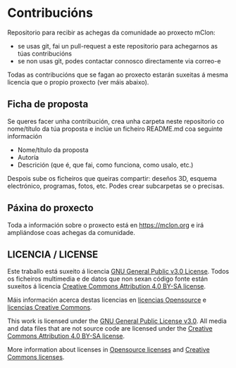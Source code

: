 # Contribucións 
Repositorio para recibir as achegas da comunidade ao proxecto mClon:

  * se usas git, fai un pull-request a este repositorio para achegarnos as túas contribucións
  * se non usas git, podes contactar connosco directamente via correo-e

Todas as contribucións que se fagan ao proxecto estarán suxeitas á mesma licencia que o propio proxecto (ver máis abaixo).

## Ficha de proposta
Se queres facer unha contribución, crea unha carpeta neste repositorio co nome/título da túa proposta e inclúe un ficheiro README.md coa seguinte información

  * Nome/título da proposta
  * Autoría
  * Descrición (que é, que fai, como funciona, como usalo, etc.)

Despois sube os ficheiros que queiras compartir: deseños 3D, esquema electrónico, programas, fotos, etc. Podes crear subcarpetas se o precisas.

## Páxina do proxecto

Toda a información sobre o proxecto está en https://mclon.org e irá ampliándose coas achegas da comunidade.

## LICENCIA / LICENSE

Este traballo está suxeito á licencia [GNU General Public v3.0 License](LICENSE-GPLV30). Todos os ficheiros multimedia e de datos que non sexan código fonte están suxeitos á licencia [Creative Commons Attribution 4.0 BY-SA license](LICENSE-CCBYSA40).

Máis información acerca destas licencias en [licencias Opensource](https://opensource.org/licenses/) e [licencias Creative Commons](https://creativecommons.org/licenses/).

This work is licensed under the [GNU General Public License v3.0](LICENSE-GPLV30). All media and data files that are not source code are licensed under the [Creative Commons Attribution 4.0 BY-SA license](LICENSE-CCBYSA40).

More information about licenses in [Opensource licenses](https://opensource.org/licenses/) and [Creative Commons licenses](https://creativecommons.org/licenses/).
